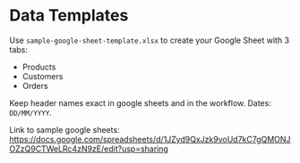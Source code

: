 # Data Templates

Use `sample-google-sheet-template.xlsx` to create your Google Sheet with 3 tabs:
- Products
- Customers
- Orders

Keep header names exact in google sheets and in the workflow. Dates: `DD/MM/YYYY`.

Link to sample google sheets: https://docs.google.com/spreadsheets/d/1JZyd9QxJzk9voUd7kC7gQMONJOZzQ9CTWeLRc4zN9zE/edit?usp=sharing
